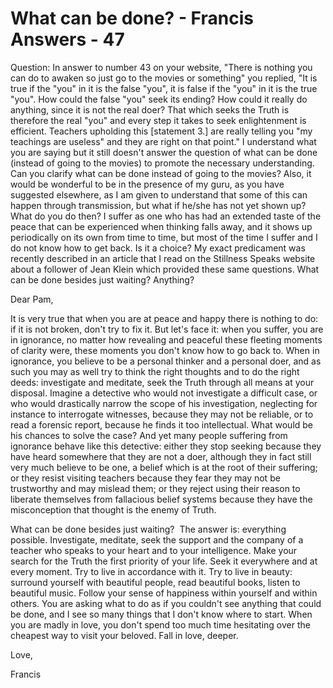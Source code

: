 # What can be done? - Francis Answers - 47

Question: In answer to number 43 on your website, "There is nothing you can do to awaken so just go to the movies or something" you replied, "It is true if the "you" in it is the false "you", it is false if the "you" in it is the true "you". How could the false "you" seek its ending? How could it really do anything, since it is not the real doer? That which seeks the Truth is therefore the real "you" and every step it takes to seek enlightenment is efficient. Teachers upholding this [statement 3.] are really telling you "my teachings are useless" and they are right on that point." I understand what you are saying but it still doesn't answer the question of what can be done (instead of going to the movies) to promote the necessary understanding. Can you clarify what can be done instead of going to the movies? Also, it would be wonderful to be in the presence of my guru, as you have suggested elsewhere, as I am given to understand that some of this can happen through transmission, but what if he/she has not yet shown up? What do you do then? I suffer as one who has had an extended taste of the peace that can be experienced when thinking falls away, and it shows up periodically on its own from time to time, but most of the time I suffer and I do not know how to get back. Is it a choice? My exact predicament was recently described in an article that I read on the Stillness Speaks website about a follower of Jean Klein which provided these same questions. What can be done besides just waiting? Anything?

Dear Pam,

It is very true that when you are at peace and happy there is nothing to do: if it is not broken, don't try to fix it. But let's face it: when you suffer, you are in ignorance, no matter how revealing and peaceful these fleeting moments of clarity were, these moments you don't know how to go back to. When in ignorance, you believe to be a personal thinker and a personal doer, and as such you may as well try to think the right thoughts and to do the right deeds: investigate and meditate, seek the Truth through all means at your disposal. Imagine a detective who would not investigate a difficult case, or who would drastically narrow the scope of his investigation, neglecting for instance to interrogate witnesses, because they may not be reliable, or to read a forensic report, because he finds it too intellectual. What would be his chances to solve the case? And yet many people suffering from ignorance behave like this detective: either they stop seeking because they have heard somewhere that they are not a doer, although they in fact still very much believe to be one, a belief which is at the root of their suffering; or they resist visiting teachers because they fear they may not be trustworthy and may mislead them; or they reject using their reason to liberate themselves from fallacious belief systems because they have the misconception that thought is the enemy of Truth.

What can be done besides just waiting?  The answer is: everything possible. Investigate, meditate, seek the support and the company of a teacher who speaks to your heart and to your intelligence. Make your search for the Truth the first priority of your life. Seek it everywhere and at every moment. Try to live in accordance with it. Try to live in beauty: surround yourself with beautiful people, read beautiful books, listen to beautiful music. Follow your sense of happiness within yourself and within others. You are asking what to do as if you couldn't see anything that could be done, and I see so many things that I don't know where to start. When you are madly in love, you don't spend too much time hesitating over the cheapest way to visit your beloved. Fall in love, deeper.

Love,

Francis

